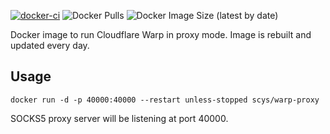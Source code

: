 [![docker-ci](https://github.com/SCys/cloudflare_warp_proxy_docker/actions/workflows/docker-ci.yml/badge.svg)](https://github.com/SCys/cloudflare_warp_proxy_docker/actions/workflows/docker-ci.yml)
![Docker Pulls](https://img.shields.io/docker/pulls/scys/warp-proxy)
![Docker Image Size (latest by date)](https://img.shields.io/docker/image-size/scys/warp-proxy)

Docker image to run Cloudflare Warp in proxy mode. Image is rebuilt and updated every day.

## Usage

```
docker run -d -p 40000:40000 --restart unless-stopped scys/warp-proxy
```

SOCKS5 proxy server will be listening at port 40000.
